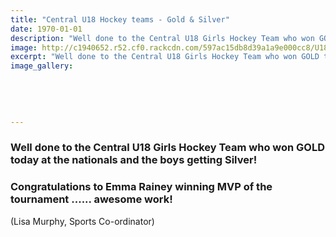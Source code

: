 ```yaml
---
title: "Central U18 Hockey teams - Gold & Silver"
date: 1970-01-01
description: "Well done to the Central U18 Girls Hockey Team who won GOLD today at the nationals and the boys getting Silver!.."
image: http://c1940652.r52.cf0.rackcdn.com/597ac15db8d39a1a9e000cc8/U18-girls-gold-boys-silver-july-2017-MUL.jpg
excerpt: "Well done to the Central U18 Girls Hockey Team who won GOLD today at the nationals and the boys getting Silver."
image_gallery:
    
    
    
    
    
---
```


<h3><strong>Well done to the Central U18 Girls Hockey Team who won GOLD today at the nationals and the boys getting Silver!&nbsp;</strong></h3>
<h3><strong>Congratulations to Emma Rainey winning MVP of the tournament ...... awesome work!</strong></h3>
<p>(Lisa Murphy, Sports Co-ordinator)</p>

